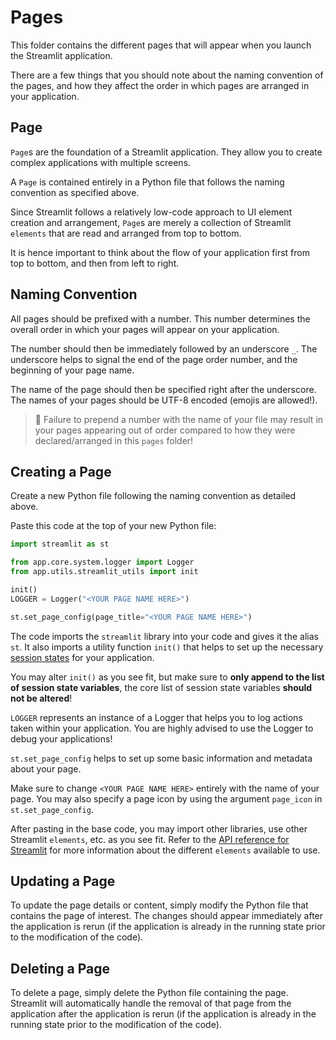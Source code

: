 # Pages

This folder contains the different pages that will appear when you launch the Streamlit application.

There are a few things that you should note about the naming convention of the pages, and how they affect the order
in which pages are arranged in your application.

## Page

`Page`s are the foundation of a Streamlit application. They allow you to create complex applications with multiple
screens.

A `Page` is contained entirely in a Python file that follows the naming convention as specified above.

Since Streamlit follows a relatively low-code approach to UI element creation and arrangement, `Page`s are merely a
collection of Streamlit `elements` that are read and arranged from top to bottom.

It is hence important to think about the flow of your application first from top to bottom, and then from left to right.

## Naming Convention

All pages should be prefixed with a number. This number determines the overall order in which your pages will appear
on your application.

The number should then be immediately followed by an underscore `_`. The underscore helps to signal the end of
the page order number, and the beginning of your page name.

The name of the page should then be specified right after the underscore. The names of your pages should be UTF-8
encoded (emojis are allowed!).

> 🚨 Failure to prepend a number with the name of your file may result in your pages appearing out of order compared
> to how they were declared/arranged in this `pages` folder!

## Creating a Page

Create a new Python file following the naming convention as detailed above.

Paste this code at the top of your new Python file:

```python
import streamlit as st

from app.core.system.logger import Logger
from app.utils.streamlit_utils import init

init()
LOGGER = Logger("<YOUR PAGE NAME HERE>")

st.set_page_config(page_title="<YOUR PAGE NAME HERE>")

```

The code imports the `streamlit` library into your code and gives it the alias `st`. It also imports a utility function
`init()` that helps to set up the necessary [session states](https://docs.streamlit.io/develop/api-reference/caching-and-state/st.session_state)
for your application.

You may alter `init()` as you see fit, but make sure to **only append to the list of session state variables**, the core
list of session state variables **should not be altered**!

`LOGGER` represents an instance of a Logger that helps you to log actions taken within your application. You are highly
advised to use the Logger to debug your applications!

`st.set_page_config` helps to set up some basic information and metadata about your page.

Make sure to change `<YOUR PAGE NAME HERE>` entirely with the name of your page. You may also specify a page icon by
using the argument `page_icon` in `st.set_page_config`.

After pasting in the base code, you may import other libraries, use other Streamlit `elements`, etc. as you see fit.
Refer to the [API reference for Streamlit](https://docs.streamlit.io/develop/api-reference) for more information
about the different `elements` available to use.

## Updating a Page

To update the page details or content, simply modify the Python file that contains the page of interest. The changes
should appear immediately after the application is rerun (if the application is already in the running state prior
to the modification of the code).

## Deleting a Page

To delete a page, simply delete the Python file containing the page. Streamlit will automatically handle the removal
of that page from the application after the application is rerun (if the application is already in the running state prior
to the modification of the code).
